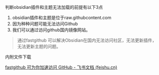 判断obsidian插件和主题无法加载的前提有以下3点
1.  obsidian插件和主题是位于raw.githubcontent.com
2.  因为种种问题可能无法访问Github
3.  我们可以通过访问github国内镜像网站。

> 通过fastgithub 可以解决Obsidian在国内无法访问社区，无法更新插件，无法更新主题的问题。

内附文件下载

[fastgithub 可为你加速访问 GitHub - 飞书文档 (feishu.cn)](https://kknwfe6755.feishu.cn/docs/doccnlz0w9txyJT96MYhASQkVIh)

